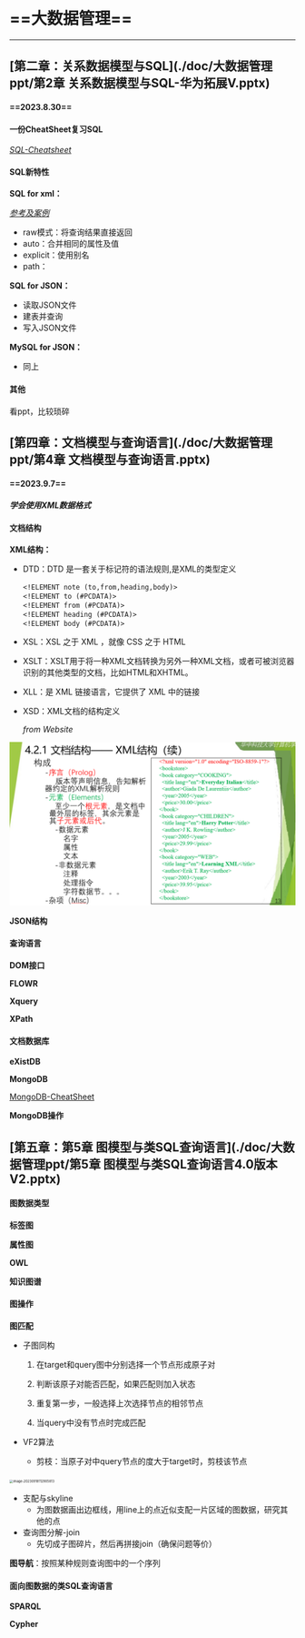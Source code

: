 # ==大数据管理==

---

## [第二章：关系数据模型与SQL](./doc/大数据管理ppt/第2章 关系数据模型与SQL-华为拓展V.pptx)

#### ==2023.8.30==

#### 一份CheatSheet复习SQL

[*SQL-Cheatsheet*](./doc/sql-for-data-analysis-cheat-sheet-a4.pdf)

#### SQL新特性

**SQL for xml：**

[*参考及案例*](https://www.codeproject.com/Articles/1189725/FOR-XML-Basics-EXPLICIT-Mode-of)

-   raw模式：将查询结果直接返回
-   auto：合并相同的属性及值
-   explicit：使用别名
-   path：

**SQL for JSON：**

-   读取JSON文件
-   建表并查询
-   写入JSON文件

**MySQL for JSON：**

-   同上

#### 其他

看ppt，比较琐碎

## [第四章：文档模型与查询语言](./doc/大数据管理ppt/第4章 文档模型与查询语言.pptx)

#### ==2023.9.7==

####  *学会使用XML数据格式*

#### 文档结构

**XML结构：**

- DTD：DTD 是一套关于标记符的语法规则,是XML的类型定义

    ```xml-dtd
    <!ELEMENT note (to,from,heading,body)>
    <!ELEMENT to (#PCDATA)>
    <!ELEMENT from (#PCDATA)>
    <!ELEMENT heading (#PCDATA)>
    <!ELEMENT body (#PCDATA)>
    ```

    

- XSL：XSL 之于 XML ，就像 CSS 之于 HTML

- XSLT：XSLT用于将一种XML文档转换为另外一种XML文档，或者可被浏览器识别的其他类型的文档，比如HTML和XHTML。

- XLL：是 XML 链接语言，它提供了 XML 中的链接

- XSD：XML文档的结构定义

    *from Website*

<img src="./assets/image-20230906223302004.png" alt="image-20230906223302004" style="zoom: 50%;" />

**JSON结构**

#### 查询语言

**DOM接口**

**FLOWR**

**Xquery**

**XPath**

#### 文档数据库

**eXistDB**

**MongoDB**

[MongoDB-CheatSheet](https://www.mongodb.com/developer/products/mongodb/cheat-sheet/)

**MongoDB操作**

## [第五章：第5章 图模型与类SQL查询语言](./doc/大数据管理ppt/第5章 图模型与类SQL查询语言4.0版本V2.pptx)

#### 图数据类型
**标签图**

**属性图**

**OWL**

**知识图谱**

#### 图操作

**图匹配**

-   子图同构
    1.   在target和query图中分别选择一个节点形成原子对
    2.   判断该原子对能否匹配，如果匹配则加入状态

    3.   重复第一步，一般选择上次选择节点的相邻节点

    4.   当query中没有节点时完成匹配

-   VF2算法
    -   剪枝：当原子对中query节点的度大于target时，剪枝该节点

<img src="/Users/apple/Desktop/OnePerDay.github.io/assets/image-20230918112905813.png" alt="image-20230918112905813" style="zoom:40%;" />

-   支配与skyline
    -   为图数据画出边框线，用line上的点近似支配一片区域的图数据，研究其他的点
-   查询图分解-join
    -   先切成子图碎片，然后再拼接join（确保问题等价）


**图导航**：按照某种规则查询图中的一个序列

#### 面向图数据的类SQL查询语言

**SPARQL**

**Cypher**

